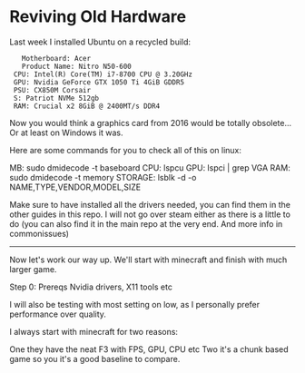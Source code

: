 # Reviving Old Hardware

Last week I installed Ubuntu on a recycled build:
 ```
	Motherboard: Acer
	Product Name: Nitro N50-600
  CPU: Intel(R) Core(TM) i7-8700 CPU @ 3.20GHz
  GPU: Nvidia GeForce GTX 1050 Ti 4GiB GDDR5 
  PSU: CX850M Corsair
  S: Patriot NVMe 512gb
  RAM: Crucial x2 8GiB @ 2400MT/s DDR4
``` 

Now you would think a graphics card from 2016 would be totally obsolete...
Or at least on Windows it was. 

Here are some commands for you to check all of this on linux:

MB: sudo dmidecode -t baseboard
CPU: lspcu
GPU: lspci | grep VGA
RAM: sudo dmidecode -t memory
STORAGE: lsblk -d -o NAME,TYPE,VENDOR,MODEL,SIZE

Make sure to have installed all the drivers needed, you can find them in the other guides in this repo. 
I will not go over steam either as there is a little to do (you can also find it in the main repo at the very end. And more info in commonissues) 

--- 

Now let's work our way up. 
We'll start with minecraft and finish with much larger game. 

Step 0: Prereqs
Nvidia drivers, X11 tools etc

I will also be testing with most setting on low, as I personally prefer performance over quality. 

I always start with minecraft for two reasons:

One they have the neat F3 with FPS, GPU, CPU etc 
Two it's a chunk based game so you it's a good baseline to compare. 






